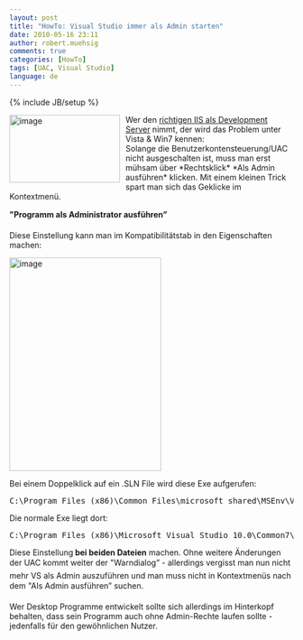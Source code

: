 ```yaml
---
layout: post
title: "HowTo: Visual Studio immer als Admin starten"
date: 2010-05-16 23:11
author: robert.muehsig
comments: true
categories: [HowTo]
tags: [UAC, Visual Studio]
language: de
---
```

{% include JB/setup %}
<p><a href="{{BASE_PATH}}/assets/wp-images/image972.png"><img style="border-bottom: 0px; border-left: 0px; margin: 0px 10px 0px 0px; display: inline; border-top: 0px; border-right: 0px" title="image" border="0" alt="image" align="left" src="{{BASE_PATH}}/assets/wp-images/image_thumb156.png" width="196" height="120" /></a> </p>  <p>Wer den <a href="{{BASE_PATH}}/2009/03/19/howto-iis7-als-development-server-im-visual-studio-2008-einrichten/">richtigen IIS als Development Server</a> nimmt, der wird das Problem unter Vista &amp; Win7 kennen:    <br /> Solange die Benutzerkontensteuerung/UAC nicht ausgeschalten ist, muss man erst mühsam über *Rechtsklick* *Als Admin ausführen* klicken. Mit einem kleinen Trick spart man sich das Geklicke im Kontextmenü.</p>  <p><strong>"Programm als Administrator ausführen”</strong></p>  <p>Diese Einstellung kann man im Kompatibilitätstab in den Eigenschaften machen:</p>  <p><a href="{{BASE_PATH}}/assets/wp-images/image973.png"><img style="border-bottom: 0px; border-left: 0px; display: inline; border-top: 0px; border-right: 0px" title="image" border="0" alt="image" src="{{BASE_PATH}}/assets/wp-images/image_thumb157.png" width="269" height="378" /></a> </p>  <p>Bei einem Doppelklick auf ein .SLN File wird diese Exe aufgerufen:</p>  <div style="padding-bottom: 0px; margin: 0px; padding-left: 0px; padding-right: 0px; display: inline; float: none; padding-top: 0px" id="scid:812469c5-0cb0-4c63-8c15-c81123a09de7:d124fd5f-85d6-4fe6-885c-902d301ac08b" class="wlWriterEditableSmartContent"><pre name="code" class="c#">C:\Program Files (x86)\Common Files\microsoft shared\MSEnv\VSLauncher.exe
</pre></div>

<p>Die normale Exe liegt dort:</p>

<div style="padding-bottom: 0px; margin: 0px; padding-left: 0px; padding-right: 0px; display: inline; float: none; padding-top: 0px" id="scid:812469c5-0cb0-4c63-8c15-c81123a09de7:d7069844-3cc5-40eb-946b-66ac71198f3d" class="wlWriterEditableSmartContent"><pre name="code" class="c#">C:\Program Files (x86)\Microsoft Visual Studio 10.0\Common7\IDE\devenv.exe</pre></div>

<p></p>

<p></p>

<p>Diese Einstellung<strong> bei beiden Dateien</strong> machen. Ohne weitere Änderungen der UAC kommt weiter der "Warndialog” - allerdings vergisst man nun nicht mehr VS als Admin auszuführen und man muss nicht in Kontextmenüs nach dem "Als Admin ausführen” suchen. </p>

<p>Wer Desktop Programme entwickelt sollte sich allerdings im Hinterkopf behalten, dass sein Programm auch ohne Admin-Rechte laufen sollte - jedenfalls für den gewöhnlichen Nutzer.</p>
